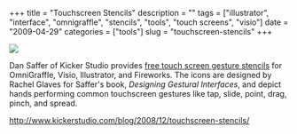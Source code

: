 +++
title = "Touchscreen Stencils"
description = ""
tags = ["illustrator", "interface", "omnigraffle", "stencils", "tools", "touch screens", "visio"]
date = "2009-04-29"
categories = ["tools"]
slug = "touchscreen-stencils"
+++


<div class="tool-screenshot mb1"><a href="http://www.kickerstudio.com/blog/2008/12/touchscreen-stencils/"><img id="bluga-thumbnail-2709" class="bluga-thumbnail custom" src="http://media.konigi.com/bluga/
wt522fd9c86a764_custom.jpg"/></a></div><p>Dan Saffer of Kicker Studio provides <a href="http://www.kickerstudio.com/blog/2008/12/touchscreen-stencils/">free touch screen gesture stencils</a> for OmniGraffle, Visio, Illustrator, and Fireworks. The icons are designed by Rachel Glaves for Saffer's book, <em>Designing Gestural Interfaces</em>, and depict hands performing common touchscreen gestures like tap, slide, point, drag, pinch, and spread.</p>
  
<p><a href="http://www.kickerstudio.com/blog/2008/12/touchscreen-stencils/">http://www.kickerstudio.com/blog/2008/12/touchscreen-stencils/</a></p>
      

